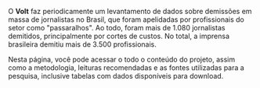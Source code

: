 O **Volt** faz periodicamente um levantamento de dados sobre demissões em massa de jornalistas no Brasil, que foram apelidadas por profissionais do setor como "passaralhos". Ao todo, foram mais de 1.080 jornalistas demitidos, principalmente por cortes de custos. No total, a imprensa brasileira demitiu mais de 3.500 profissionais.

Nesta página, você pode acessar o todo o conteúdo do projeto, assim como a metodologia, leituras recomendadas e as fontes utilizadas para a pesquisa, inclusive tabelas com dados disponíveis para download.
